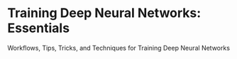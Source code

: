 # Training Deep Neural Networks: Essentials
Workflows, Tips, Tricks, and Techniques for Training Deep Neural Networks
